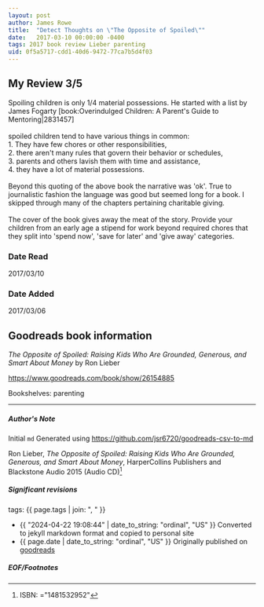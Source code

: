 ```yaml
---
layout: post
author: James Rowe
title:  "Detect Thoughts on \"The Opposite of Spoiled\""
date:   2017-03-10 00:00:00 -0400
tags: 2017 book review Lieber parenting
uid: 0f5a5717-cdd1-40d6-9472-77ca7b5d4f03
---
```


<!-- highly dependent on how you personally use jekyll templates, and how you want this to show up -->
<!-- escape any jekyll keys with double brackets -->

## My Review 3/5

Spoiling children is only 1/4 material possessions. He started with a list by James Fogarty [book:Overindulged Children: A Parent's Guide to Mentoring|2831457]<br/><br/>spoiled children tend to have various things in common: <br/>1. They have few chores or other responsibilities, <br/>2. there aren't many rules that govern their behavior or schedules, <br/>3. parents and others lavish them with time and assistance,<br/>4. they have a lot of material possessions.<br/><br/>Beyond this quoting of the above book the narrative was 'ok'. True to journalistic fashion the language was good but seemed long for a book. I skipped through many of the chapters pertaining charitable giving.<br/><br/>The cover of the book gives away the meat of the story. Provide your children from an early age a stipend for work beyond required chores that they split into 'spend now', 'save for later' and 'give away' categories.

### Date Read
2017/03/10

### Date Added
2017/03/06

## Goodreads book information

*The Opposite of Spoiled: Raising Kids Who Are Grounded, Generous, and Smart About Money* by Ron Lieber

https://www.goodreads.com/book/show/26154885

Bookshelves: parenting

---

##### Author's Note

Initial `md` Generated using https://github.com/jsr6720/goodreads-csv-to-md

Ron Lieber, *The Opposite of Spoiled: Raising Kids Who Are Grounded, Generous, and Smart About Money*,  HarperCollins Publishers and Blackstone Audio 2015 (Audio CD)[^1]

##### Significant revisions

tags: {{ page.tags | join: ", " }} <!-- todo move this somewhere -->

- {{ "2024-04-22 19:08:44" | date_to_string: "ordinal", "US" }} Converted to jekyll markdown format and copied to personal site
- {{ page.date | date_to_string: "ordinal", "US" }} Originally published on [goodreads](https://www.goodreads.com)

##### EOF/Footnotes

[^1]: ISBN: ="1481532952"